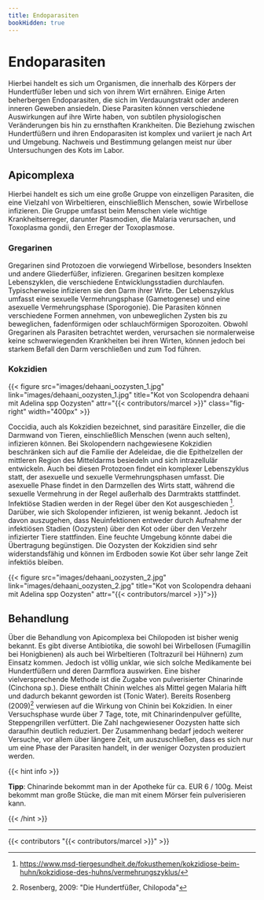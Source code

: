 ```yaml
---
title: Endoparasiten
bookHidden: true
---
```


# Endoparasiten

Hierbei handelt es sich um Organismen, die innerhalb des Körpers der Hundertfüßer leben und sich von ihrem Wirt ernähren. Einige Arten beherbergen Endoparasiten, die sich im Verdauungstrakt oder anderen inneren Geweben ansiedeln. Diese Parasiten können verschiedene Auswirkungen auf ihre Wirte haben, von subtilen physiologischen Veränderungen bis hin zu ernsthaften Krankheiten. Die Beziehung zwischen Hundertfüßern und ihren Endoparasiten ist komplex und variiert je nach Art und Umgebung. Nachweis und Bestimmung gelangen meist nur über Untersuchungen des Kots im Labor.

## Apicomplexa

Hierbei handelt es sich um eine große Gruppe von einzelligen Parasiten, die eine Vielzahl von Wirbeltieren, einschließlich Menschen, sowie Wirbellose infizieren. Die Gruppe umfasst beim Menschen viele wichtige Krankheitserreger, darunter Plasmodien, die Malaria verursachen, und Toxoplasma gondii, den Erreger der Toxoplasmose.

### Gregarinen

Gregarinen sind Protozoen die vorwiegend Wirbellose, besonders Insekten und andere Gliederfüßer, infizieren. Gregarinen besitzen komplexe Lebenszyklen, die verschiedene Entwicklungsstadien durchlaufen. Typischerweise infizieren sie den Darm ihrer Wirte. Der Lebenszyklus umfasst eine sexuelle Vermehrungsphase (Gametogenese) und eine asexuelle Vermehrungsphase (Sporogonie). Die Parasiten können verschiedene Formen annehmen, von unbeweglichen Zysten bis zu beweglichen, fadenförmigen oder schlauchförmigen Sporozoiten. Obwohl Gregarinen als Parasiten betrachtet werden, verursachen sie normalerweise keine schwerwiegenden Krankheiten bei ihren Wirten, können jedoch bei starkem Befall den Darm verschließen und zum Tod führen.

### Kokzidien

{{< figure src="images/dehaani_oozysten_1.jpg" link="images/dehaani_oozysten_1.jpg" title="Kot von Scolopendra dehaani mit Adelina spp Oozysten" attr="{{< contributors/marcel >}}" class="fig-right"  width="400px" >}}

Coccidia, auch als Kokzidien bezeichnet, sind parasitäre Einzeller, die die Darmwand von Tieren, einschließlich Menschen (wenn auch selten), infizieren können. Bei Skolopendern nachgewiesene Kokzidien beschränken sich auf die Familie der Adeleidae, die die Epithelzellen der mittleren Region des Mitteldarms besiedeln und sich intrazellulär entwickeln. Auch bei diesen Protozoen findet ein komplexer Lebenszyklus statt, der asexuelle und sexuelle Vermehrungsphasen umfasst. Die asexuelle Phase findet in den Darmzellen des Wirts statt, während die sexuelle Vermehrung in der Regel außerhalb des Darmtrakts stattfindet. Infektiöse Stadien werden in der Regel über den Kot ausgeschieden [^1]. Darüber, wie sich Skolopender infizieren, ist wenig bekannt. Jedoch ist davon auszugehen, dass Neuinfektionen entweder durch Aufnahme der infektiösen Stadien (Oozysten) über den Kot oder über den Verzehr infizierter Tiere stattfinden. Eine feuchte Umgebung könnte dabei die Übertragung begünstigen. Die Oozysten der Kokzidien sind sehr widerstandsfähig und können im Erdboden sowie Kot über sehr lange Zeit infektiös bleiben.

{{< figure src="images/dehaani_oozysten_2.jpg" link="images/dehaani_oozysten_2.jpg" title="Kot von Scolopendra dehaani mit Adelina spp Oozysten" attr="{{< contributors/marcel >}}">}}

## Behandlung

Über die Behandlung von Apicomplexa bei Chilopoden ist bisher wenig bekannt. Es gibt diverse Antibiotika, die sowohl bei Wirbellosen (Fumagillin bei Honigbienen) als auch bei Wirbeltieren (Toltrazuril bei Hühnern) zum Einsatz kommen. Jedoch ist völlig unklar, wie sich solche Medikamente bei Hundertfüßern und deren Darmflora auswirken.
Eine bisher vielversprechende Methode ist die Zugabe von pulverisierter Chinarinde (Cinchona sp.). Diese enthält Chinin welches als Mittel gegen Malaria hilft und dadurch bekannt geworden ist (Tonic Water). Bereits Rosenberg (2009)[^2] verwiesen auf die Wirkung von Chinin bei Kokzidien. In einer Versuchsphase wurde über 7 Tage, tote, mit Chinarindenpulver gefüllte, Steppengrillen verfüttert. Die Zahl nachgewiesener Oozysten hatte sich daraufhin deutlich reduziert. Der Zusammenhang bedarf jedoch weiterer Versuche, vor allem über längere Zeit, um auszuschließen, dass es sich nur um eine Phase der Parasiten handelt, in der weniger Oozysten produziert werden.

{{< hint info >}}

**Tipp**: Chinarinde bekommt man in der Apotheke für ca. EUR 6 / 100g. Meist bekommt man große Stücke, die man mit einem Mörser fein pulverisieren kann.

{{< /hint >}}

---
{{< contributors "{{< contributors/marcel >}}" >}}

[^1]: https://www.msd-tiergesundheit.de/fokusthemen/kokzidiose-beim-huhn/kokzidiose-des-huhns/vermehrungszyklus/
[^2]: Rosenberg, 2009: "Die Hundertfüßer, Chilopoda"  
